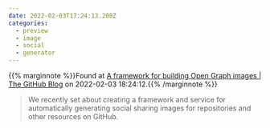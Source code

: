 ```yaml
---
date: 2022-02-03T17:24:13.208Z
categories:
  - preview
  - image
  - social
  - generator
---
```

{{% marginnote %}}Found at [A framework for building Open Graph images | The GitHub Blog](https://github.blog/2021-06-22-framework-building-open-graph-images/) on 2022-02-03 18:24:12.{{% /marginnote %}}

> We recently set about creating a framework and service for automatically generating social sharing images for repositories and other resources on GitHub.

